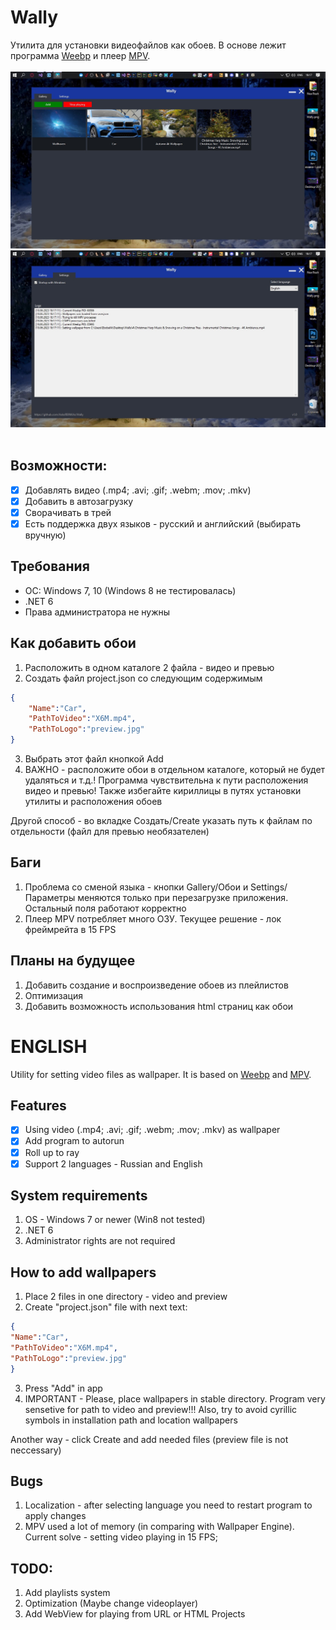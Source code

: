# Wally
Утилита для установки видеофайлов как обоев. В основе лежит программа [Weebp](https://github.com/Francesco149/weebp) и плеер [MPV](https://mpv.io).
<br>
<br>
![](https://github.com/AskoRBINKAs/Wally/blob/master/0QUWXk1ghbU.jpg)
<br>
![](https://github.com/AskoRBINKAs/Wally/blob/master/3Rg_JfIQYr0.jpg)
<br>
<br>
## Возможности:<br>
- [x] Добавлять видео (.mp4; .avi; .gif; .webm; .mov; .mkv)
- [x] Добавить в автозагрузку
- [x] Сворачивать в трей
- [x] Есть поддержка двух языков - русский и английский (выбирать вручную)
## Требования
* ОС: Windows 7, 10 (Windows 8 не тестировалась)
* .NET 6
* Права администратора не нужны

## Как добавить обои 
1. Расположить в одном каталоге 2 файла - видео и превью
2. Создать файл project.json со следующим содержимым
```json
{
	"Name":"Car",
	"PathToVideo":"X6M.mp4",
	"PathToLogo":"preview.jpg"
}
```
3. Выбрать этот файл кнопкой Add
4. ВАЖНО - расположите обои в отдельном каталоге, который не будет удаляться и т.д.! Программа чувствительна к пути расположения видео и превью! Также избегайте кириллицы в путях установки утилиты и расположения обоев

Другой способ - во вкладке Создать/Create указать путь к файлам по отдельности (файл для превью необязателен)

## Баги
1. Проблема со сменой языка - кнопки Gallery/Обои и Settings/Параметры меняются только при перезагрузке приложения. Остальный поля работают корректно
2. Плеер MPV потребляет много ОЗУ. Текущее решение - лок фреймрейта в 15 FPS

## Планы на будущее
1. Добавить создание и воспроизведение обоев из плейлистов
2. Оптимизация
3. Добавить возможность использования html страниц как обои

# ENGLISH
Utility for setting video files as wallpaper. It is based on [Weebp](https://github.com/Francesco149/weebp) and [MPV](https://mpv.io).
<br>
## Features
- [x] Using video (.mp4; .avi; .gif; .webm; .mov; .mkv) as wallpaper
- [x] Add program to autorun
- [x] Roll up to ray
- [x] Support 2 languages - Russian and English

## System requirements
1. OS - Windows 7 or newer (Win8 not tested)
2. .NET 6
3. Administrator rights are not required

## How to add wallpapers
1. Place 2 files in one directory - video and preview
2. Create "project.json" file with next text:
```json
{
"Name":"Car",
"PathToVideo":"X6M.mp4",
"PathToLogo":"preview.jpg"
}
```
3. Press "Add" in app
4. IMPORTANT -  Please, place wallpapers in stable directory. Program very sensetive for path to video and preview!!! Also, try to avoid cyrillic symbols in installation path and location wallpapers

Another way - click Create and add needed files (preview file is not neccessary)
## Bugs
1. Localization - after selecting language you need to restart program to apply changes
2. MPV used a lot of memory (in comparing with Wallpaper Engine). Current solve - setting video playing in 15 FPS;

## TODO:
1. Add playlists system
2. Optimization (Maybe change videoplayer)
3. Add WebView for playing from URL or HTML Projects
